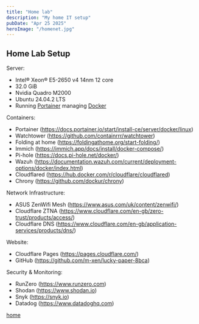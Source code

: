 ```yaml
---
title: "Home lab"
description: "My home IT setup"
pubDate: "Apr 25 2025"
heroImage: "/homenet.jpg"
---
```


## Home Lab Setup

Server:

* Intel® Xeon® E5-2650 v4 14nm 12 core
* 32.0 GiB
* Nvidia Quadro M2000
* Ubuntu 24.04.2 LTS
* Running [Portainer](https://www.portainer.io/) managing [Docker](https://docs.docker.com/engine/install/ubuntu/)

Containers:

* Portainer (https://docs.portainer.io/start/install-ce/server/docker/linux)
* Watchtower (https://github.com/containrrr/watchtower)
* Folding at home (https://foldingathome.org/start-folding/)
* Immich (https://immich.app/docs/install/docker-compose/)
* Pi-hole (https://docs.pi-hole.net/docker/)
* Wazuh (https://documentation.wazuh.com/current/deployment-options/docker/index.html)
* Cloudflared (https://hub.docker.com/r/cloudflare/cloudflared)
* Chrony (https://github.com/dockur/chrony)

Network Infrastructure:
* ASUS ZenWifi Mesh (https://www.asus.com/uk/content/zenwifi/)
* Cloudflare ZTNA (https://www.cloudflare.com/en-gb/zero-trust/products/access/)
* Cloudflare DNS (https://www.cloudflare.com/en-gb/application-services/products/dns/)

Website:
* Cloudflare Pages (https://pages.cloudflare.com/)
* GitHub (https://github.com/m-xen/lucky-paper-8bca)

Security & Monitoring:
* RunZero (https://www.runzero.com)
* Shodan (https://www.shodan.io)
* Snyk (https://snyk.io)
* Datadog (https://www.datadoghq.com)

[home](/)